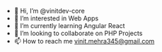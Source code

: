 - 👋 Hi, I’m @vinitdev-core
- 👀 I’m interested in Web Apps
- 🌱 I’m currently learning Angular React
- 💞️ I’m looking to collaborate on PHP Projects
- 📫 How to reach me vinit.mehra345@gmail.com

<!---
vinitdev-core/vinitdev-core is a ✨ special ✨ repository because its `README.md` (this file) appears on your GitHub profile.
You can click the Preview link to take a look at your changes.
--->

